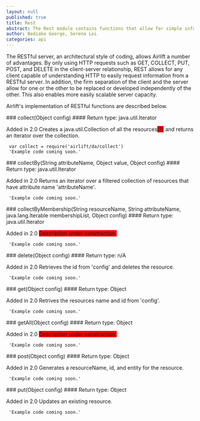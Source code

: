 ```yaml
---
layout: null
published: true
title: Rest
abstract: The Rest module contains functions that allow for simple information requests to restful servers.
author: Bediako George, Serena Lei
categories: api
---
```


The RESTful server, an architectural style of coding, allows Airlift a number of advantages.  By only using HTTP requests such as GET, COLLECT, PUT, POST, and DELETE in the client-server relationship, REST allows for any client capable of understanding HTTP to easily request information from a RESTful server. In addition, the firm separation of the client and the server allow for one or the other to be replaced or developed independently of the other.  This also enables more easily scalable server capacity.

Airlift's implementation of RESTful functions are described below.


<p id="Collect_collect"></p>
### collect(Object config)
#### Return type: java.util.Iterator

<p> <label class="new">Added in 2.0</label>
Creates a java.util.Collection of all the resources<span style="background-color:red">(?)</span> and returns an iterator over the collection.
</p>


     var collect = require('airlift/da/collect')
     'Example code coming soon.'


<p id="Collect_collectBy"></p>
### collectBy(String attributeName, Object value, Object config)
#### Return type: java.util.Iterator

<p> <label class="new">Added in 2.0</label>
Returns an iterator over a filtered collection of resources that have attribute name 'attributeName'.
</p>


     'Example code coming soon.'


<p id="Collect_collectByMembership"></p>
### collectByMembership(String resourceName, String attributeName, java.lang.Iterable membershipList, Object config)
#### Return type: java.util.Iterator

<p> <label class="new">Added in 2.0</label>
<span style="background-color:red">Description under construction.</span>
</p>


     'Example code coming soon.'


<p id="Delete_delete"></p>
### delete(Object config)
#### Return type: n/A

<p> <label class="new">Added in 2.0</label>
Retrieves the id from 'config' and deletes the resource.
</p>


     'Example code coming soon.'


<p id="Get_get"></p>
### get(Object config)
#### Return type: Object

<p> <label class="new">Added in 2.0</label>
Retrives the resources name and id from 'config'.
</p>


     'Example code coming soon.'


<p id="Get_getAll"></p>
### getAll(Object config)
#### Return type: Object

<p> <label class="new">Added in 2.0</label>
<span style="background-color:red">Description under construction.</span>
</p>


     'Example code coming soon.'


<p id="Post_post"></p>
### post(Object config)
#### Return type: Object

<p> <label class="new">Added in 2.0</label>
Generates a resourceName, id, and entity for the resource.
</p>


     'Example code coming soon.'


<p id="Put_put"></p>
### put(Object config)
#### Return type: Object

<p> <label class="new">Added in 2.0</label>
Updates an existing resource.
</p>


     'Example code coming soon.'






